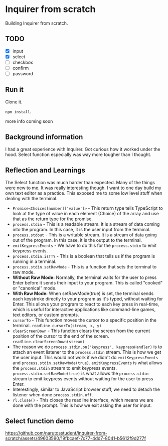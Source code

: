 # Inquirer from scratch

Building Inquirer from scratch.

## TODO

- [x] input
- [x] select
- [ ] checkbox
- [ ] confirm
- [ ] password

## Run it

Clone it.

`npm install`.

more info coming soon

## Background information

I had a great experience with Inquirer. Got curious how it worked under the hood. Select function especially was way more tougher than I thought.

## Reflection and Learnings

The Select function was much harder than expected. Many of the things were new to me. It was really interesting though. I want to one day build my own text editor as a practice. This exposed me to some low level stuff when dealing with the terminal.

- `Promise<Choices[number]['value']>` - This return type tells TypeScript to look at the type of value in each element (Choice) of the array and use that as the return type for the promise.
- `process.stdin` - This is a readable stream. It is a stream of data coming into the program. In this case, it is the user input from the terminal.
- `process.stdout` - This is a writable stream. It is a stream of data going out of the program. In this case, it is the output to the terminal.
- `emitKeypressEvents` - We have to do this for the `process.stdin` to emit keypress events.
- `process.stdin.isTTY` - This is a boolean that tells us if the program is running in a terminal.
- `process.stdin.setRawMode` - This is a function that sets the terminal to raw mode.
- **Without Raw Mode:** Normally, the terminal waits for the user to press Enter before it sends their input to your program. This is called "cooked" or "canonical" mode.
- **With Raw Mode:** When setRawMode(true) is set, the terminal sends each keystroke directly to your program as it's typed, without waiting for Enter. This allows your program to react to each key press in real-time, which is useful for interactive applications like command-line games, text editors, or custom prompts.
- `cursorTo` - This function moves the cursor to a specific position in the terminal. `readline.cursorTo(stream, x, y)`
- `clearScreenDown` - This function clears the screen from the current position of the cursor to the end of the screen. `readline.clearScreenDown(stream)`
- The reason we do `process.stdin.on('keypress', keypressHandler)` is to attach an event listener to the `process.stdin` stream. This is how we get the user input. This would not work if we didn't do `emitKeypressEvents` and `process.stdin.setRawMode(true)`. `emitKeypressEvents` is what allows the `process.stdin` stream to emit keypress events. `process.stdin.setRawMode(true)` is what allows the `process.stdin` stream to emit keypress events without waiting for the user to press Enter.
- Interestingly, similar to JavaScript browser stuff, we need to detach the listener when done `process.stdin.off`.
- `rl.close()` - This closes the readline interface, which means we are done with the prompt. This is how we exit asking the user for input.

## Select function demo

https://github.com/narutosstudent/inquirer-from-scratch/assets/49603590/19fbcaef-7c77-4dd7-8041-b5612f9d277f
